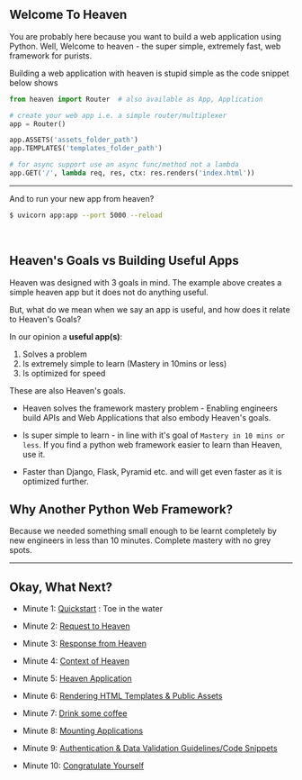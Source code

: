 ## Welcome To Heaven
You are probably here because you want to build a web application using Python. Well, Welcome to heaven - the super
simple, extremely fast, web framework for purists.

Building a web application with heaven is stupid simple as the code snippet below shows


```py
from heaven import Router  # also available as App, Application

# create your web app i.e. a simple router/multiplexer
app = Router()

app.ASSETS('assets_folder_path')
app.TEMPLATES('templates_folder_path')

# for async support use an async func/method not a lambda
app.GET('/', lambda req, res, ctx: res.renders('index.html'))
```

--------------------

And to run your new app from heaven?

```sh
$ uvicorn app:app --port 5000 --reload
```
&nbsp;

## Heaven's Goals vs Building Useful Apps
Heaven was designed with 3 goals in mind. The example above creates a simple heaven app but it does not do anything useful.

But, what do we mean when we say an app is useful, and how does it relate to Heaven's Goals?

In our opinion a **useful app(s)**:

1. Solves a problem
2. Is extremely simple to learn (Mastery in 10mins or less)
3. Is optimized for speed

These are also Heaven's goals.

- Heaven solves the framework mastery problem - Enabling engineers build APIs and Web Applications that also embody Heaven's goals.

- Is super simple to learn - in line with it's goal of `Mastery in 10 mins or less`. If you find a  python web framework easier to learn than Heaven, use it.

- Faster than Django, Flask, Pyramid etc. and will get even faster as it is optimized further.


## Why Another Python Web Framework?
Because we needed something small enough to be learnt completely by new engineers in less than 10
minutes. Complete mastery with no grey spots.


-----------------------------------------------

## Okay, What Next?

- Minute 1: [Quickstart](quickstart.md) : Toe in the water

- Minute 2: [Request to Heaven](request.md)

- Minute 3: [Response from Heaven](response.md)

- Minute 4: [Context of Heaven](context.md)

- Minute 5: [Heaven Application](router.md)

- Minute 6: [Rendering HTML Templates &amp; Public Assets](html.md)

- Minute 7: [Drink some coffee](coffee.md)

- Minute 8: [Mounting Applications](mount.md)

- Minute 9: [Authentication &amp; Data Validation Guidelines/Code Snippets](snippets.md)

- Minute 10: [Congratulate Yourself](congrats.md)
